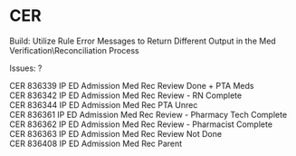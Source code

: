 # CER

Build: Utilize Rule Error Messages to Return Different Output in the Med Verification\Reconciliation Process

Issues: ?



CER 836339 IP ED Admission Med Rec Review Done + PTA Meds\
CER 836342 IP ED Admission Med Rec Review - RN Complete\
CER 836344 IP ED Admission Med Rec PTA Unrec\
CER 836361 IP ED Admission Med Rec Review - Pharmacy Tech Complete\
CER 836362 IP ED Admission Med Rec Review - Pharmacist Complete\
CER 836363 IP ED Admission Med Rec Review Not Done\
CER 836408 IP ED Admission Med Rec Parent

